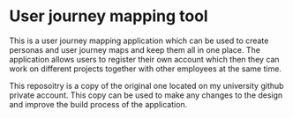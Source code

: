 # User journey mapping tool

This is a user journey mapping application which can be used to create personas and user journey maps and keep them all in one place. The application allows users to register their own account which then they can work on different projects together with other employees at the same time.

This reposoitry is a copy of the original one located on my university github private account. This copy can be used to make any changes to the design and improve the build process of the application.
